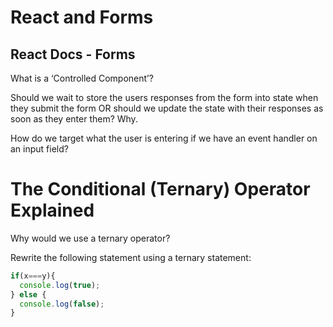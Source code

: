 # React and Forms

## React Docs - Forms

What is a ‘Controlled Component’?



Should we wait to store the users responses from the form into state when they submit the form OR should we update the state with their responses as soon as they enter them? Why.



How do we target what the user is entering if we have an event handler on an input field?



# The Conditional (Ternary) Operator Explained



Why would we use a ternary operator?


Rewrite the following statement using a ternary statement:

``` javascript
if(x===y){
  console.log(true);
} else {
  console.log(false);
}
```
